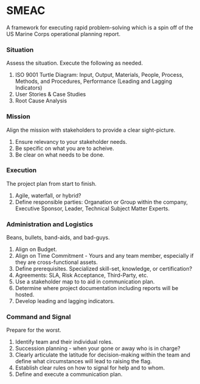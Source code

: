 # SMEAC
A framework for executing rapid problem-solving which is a spin off of the US Marine Corps operational planning report.

### Situation
Assess the situation.  Execute the following as needed.
1. ISO 9001 Turtle Diagram: Input, Output, Materials, People, Process, Methods, and Procedures, Performance (Leading and Lagging Indicators)
2. User Stories & Case Studies
3. Root Cause Analysis

### Mission
Align the mission with stakeholders to provide a clear sight-picture.
1. Ensure relevancy to your stakeholder needs.
2. Be specific on what you are to acheive.
3. Be clear on what needs to be done.

### Execution
The project plan from start to finish.
1. Agile, waterfall, or hybrid?
2. Define responsible parties: Organation or Group within the company, Executive Sponsor, Leader, Technical Subject Matter Experts.

### Administration and Logistics
Beans, bullets, band-aids, and bad-guys.
1. Align on Budget.
2. Align on Time Commitment - Yours and any team member, especially if they are cross-functional assets.
3. Define prerequisites.  Specialized skill-set, knowledge, or certification?
4. Agreements: SLA, Risk Acceptance, Third-Party, etc.
5. Use a stakeholder map to to aid in communication plan.
6. Determine where project documentation including reports will be hosted.
7. Develop leading and lagging indicators.

### Command and Signal
Prepare for the worst.
1. Identify team and their individual roles.
2. Succession planning - when your gone or away who is in charge?
3. Clearly articulate the latitude for decision-making within the team and define what circumstances will lead to raising the flag.
4. Establish clear rules on how to signal for help and to whom.
5. Define and execute a communication plan.
